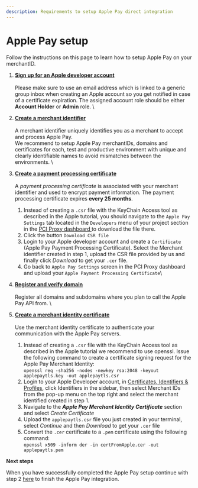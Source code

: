 ```yaml
---
description: Requirements to setup Apple Pay direct integration
---
```


# Apple Pay setup

Follow the instructions on this page to learn how to setup Apple Pay on your merchantID.&#x20;

1. [**Sign up for an Apple developer account**](https://developer.apple.com/programs/enroll/)\
   \
   Please make sure to use an email address which is linked to a generic group inbox when creating an Apple account so you get notified in case of a certificate expiration. The assigned account role should be either **Account Holder** or **Admin** role. \

2. [**Create a merchant identifier**](https://developer.apple.com/help/account/configure-app-capabilities/configure-apple-pay#create-a-merchant-identifier) \
   \
   A merchant identifier uniquely identifies you as a merchant to accept and process Apple Pay. \
   We recommend to setup Apple Pay merchantIDs, domains and certificates for each, test and productive environment with unique and clearly identifiable names to avoid mismatches between the environments. \

3. [**Create a payment processing certificate**](https://developer.apple.com/help/account/configure-app-capabilities/configure-apple-pay#create-a-payment-processing-certificate)\
   \
   A _payment processing certificate_ is associated with your merchant identifier and used to encrypt payment information. The payment processing certificate expires **every 25 months**.&#x20;
   1. Instead of creating a `.csr` file with the KeyChain Access tool as described in the Apple tutorial, you should navigate to the `Apple Pay Settings` tab located in the `Developers` menu of your project section in the [PCI Proxy dashboard ](https://dashboard.pci-proxy.com/login)to download the file there.&#x20;
   2. Click the button `Download CSR file`
   3. Login to your Apple developer account and create a `Certificate` (Apple Pay Payment Processing Certificate). Select the Merchant identifier created in step 1, upload the CSR file provided by us and finally click _Download_ to get your `.cer` file.
   4. Go back to `Apple Pay Settings` screen in the PCI Proxy dashboard and upload your `Apple Payment Processing Certificate`\

4. [**Register and verify domain**](https://developer.apple.com/help/account/configure-app-capabilities/configure-apple-pay-on-the-web#register-a-merchant-domain)\
   \
   Register all domains and subdomains where you plan to call the Apple Pay API from. \

5. [**Create a merchant identity certificate**](https://developer.apple.com/help/account/configure-app-capabilities/configure-apple-pay-on-the-web#create-a-merchant-identity-certificate)\
   \
   Use the merchant identity certificate to authenticate your communication with the Apple Pay servers.&#x20;
   1. Instead of creating a `.csr` file with the KeyChain Access tool as described in the Apple tutorial we recommend to use openssl. Issue the following command to create a certificate signing request for the Apple Pay Merchant Identity:\
      `openssl req -sha256 -nodes -newkey rsa:2048 -keyout applepaytls.key -out applepaytls.csr`
   2. Login to your Apple Developer account, in [Certificates, Identifiers & Profiles](https://developer.apple.com/account/resources), click Identifiers in the sidebar, then select Merchant IDs from the pop-up menu on the top right and select the merchant identified created in step 1.&#x20;
   3. Navigate to the _**Apple Pay Merchant Identity Certificate**_ section and select _Create Certificate_
   4. Upload the `applepaytls.csr` file you just created in your terminal, select _Continue_ and then _Download_ to get your `.cer` file
   5. Convert the `.cer` certificate to a `.pem` certificate using the following command: \
      `openssl x509 -inform der -in certFromApple.cer -out applepaytls.pem`

**Next steps**

When you have successfully completed the Apple Pay setup continue with step 2 [here](./#2.-convert-apple-pay-token-into-a-pci-proxy-alias) to finish the Apple Pay integration.&#x20;
